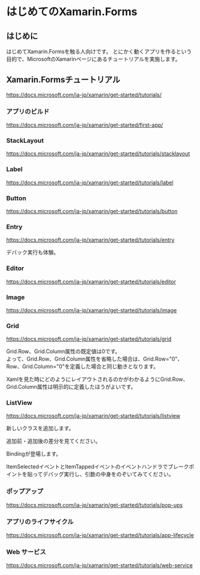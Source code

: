 # はじめてのXamarin.Forms

## はじめに

はじめてXamarin.Formsを触る人向けです。
とにかく動くアプリを作るという目的で、MicrosoftのXamarinページにあるチュートリアルを実施します。



## Xamarin.Formsチュートリアル


https://docs.microsoft.com/ja-jp/xamarin/get-started/tutorials/

### アプリのビルド
https://docs.microsoft.com/ja-jp/xamarin/get-started/first-app/

### StackLayout
https://docs.microsoft.com/ja-jp/xamarin/get-started/tutorials/stacklayout

### Label
https://docs.microsoft.com/ja-jp/xamarin/get-started/tutorials/label

### Button
https://docs.microsoft.com/ja-jp/xamarin/get-started/tutorials/button

### Entry
https://docs.microsoft.com/ja-jp/xamarin/get-started/tutorials/entry

デバック実行も体験。

### Editor
https://docs.microsoft.com/ja-jp/xamarin/get-started/tutorials/editor

### Image
https://docs.microsoft.com/ja-jp/xamarin/get-started/tutorials/image

### Grid
https://docs.microsoft.com/ja-jp/xamarin/get-started/tutorials/grid

Grid.Row、Grid.Column属性の既定値は0です。</br>
よって、Grid.Row、Grid.Column属性を省略した場合は、Grid.Row="0"、Row、Grid.Column="0"を定義した場合と同じ動きとなります。

Xamlを見た時にどのようにレイアウトされるのかがわかるようにGrid.Row、Grid.Column属性は明示的に定義したほうがよいです。

### ListView
https://docs.microsoft.com/ja-jp/xamarin/get-started/tutorials/listview

新しいクラスを追加します。

追加前・追加後の差分を見てください。<br>

Bindingが登場します。

ItemSelectedイベントとItemTappedイベントのイベントハンドラでブレークポイントを貼ってデバッグ実行し、引数の中身をのぞいてみてください。

### ポップアップ
https://docs.microsoft.com/ja-jp/xamarin/get-started/tutorials/pop-ups

### アプリのライフサイクル
https://docs.microsoft.com/ja-jp/xamarin/get-started/tutorials/app-lifecycle

### Web サービス
https://docs.microsoft.com/ja-jp/xamarin/get-started/tutorials/web-service
